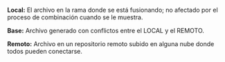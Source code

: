**Local:** El archivo en la rama donde se está fusionando; no afectado por el
 proceso de combinación cuando se le muestra.

**Base:** Archivo generado con conflictos entre el LOCAL y el REMOTO.

**Remoto:** Archivo en un repositorio remoto subido en alguna nube donde todos pueden conectarse.
